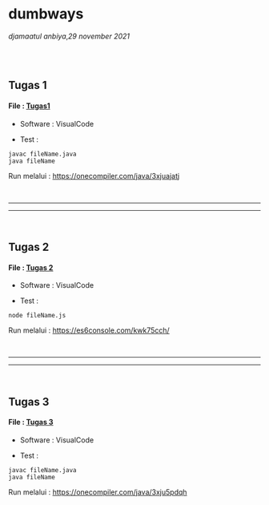 # dumbways

*djamaatul anbiya*,*29 november 2021*

<br><br>


## __Tugas 1__

#### File : [Tugas1](https://github.com/djamaatul/dumbways/blob/main/1.java)

- Software : VisualCode

- Test  : 

```
javac fileName.java
java fileName
```
Run melalui : 
https://onecompiler.com/java/3xjuajatj

<br>
<hr/><hr/>
<br>

## __Tugas 2__

#### File : [Tugas 2](https://github.com/djamaatul/dumbways/blob/main/2.js)


- Software : VisualCode

- Test  : 

```
node fileName.js
```
Run melalui : 
https://es6console.com/kwk75cch/

<br>
<hr/><hr/>
<br>


## __Tugas 3__

#### File : [Tugas 3](https://github.com/djamaatul/dumbways/blob/main/3.java)


- Software : VisualCode

- Test  : 

```
javac fileName.java
java fileName
```
Run melalui : 
https://onecompiler.com/java/3xju5pdqh
